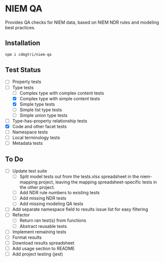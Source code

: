 
# NIEM QA

Provides QA checks for NIEM data, based on NIEM NDR rules and modeling best practices.

## Installation

```sh
npm i cdmgtri/niem-qa
```

## Test Status

- [ ] Property tests
- [ ] Type tests
  - [ ] Complex type with complex content tests
  - [x] Complex type with simple content tests
  - [x] Simple type tests
  - [ ] Simple list type tests
  - [ ] Simple union type tests
- [ ] Type-has-property relationship tests
- [x] Code and other facet tests
- [ ] Namespace tests
- [ ] Local terminology tests
- [ ] Metadata tests

## To Do

- [ ] Update test suite
  - [ ] Split model tests out from the tests.xlsx spreadsheet in the niem-mapping project, leaving the mapping spreadsheet-specific tests in the other project.
  - [ ] Add NDR rule numbers to existing tests
  - [ ] Add missing NDR tests
  - [ ] Add missing modeling QA tests
- [ ] Add separate namespace field to results issue list for easy filtering
- [ ] Refactor
  - [ ] Return ran test(s) from functions
  - [ ] Abstract reusable tests
- [ ] Implement remaining tests
- [ ] Format results
- [ ] Download results spreadsheet
- [ ] Add usage section to README
- [ ] Add project testing (jest)
